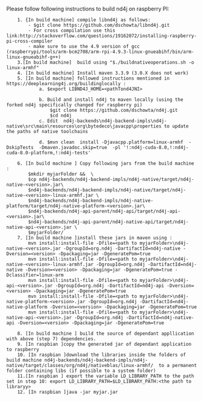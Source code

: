 Please follow following instructions to build nd4j on raspberry PI: 

		1. {In build machine] compile libnd4j as follows:
			- $git clone https://github.com/dschowta/libnd4j.git
			- For cross compilation use this link:http://stackoverflow.com/questions/19162072/installing-raspberry-pi-cross-compiler
			- make sure to use the 4.9 version of gcc (raspberrypi/tools/arm-bcm2708/arm-rpi-4.9.3-linux-gnueabihf/bin/arm-linux-gnueabihf-g++)
		3.[In build machine]  build using "$./buildnativeoperations.sh -o linux-armhf"
		4. [In build machine] Install maven 3.3.9 (3.0.X does not work)
		5. [In build machine] followed instructions mentioned in https://deeplearning4j.org/buildinglocally :
				a. $export LIBND4J_HOME=<pathTond4JNI>
				
				b. Build and install nd4j to maven locally (using the forked nd4j specifically changed for raspberry pi)
					$git clone https://github.com/dschowta/nd4j.git
					$cd nd4j
				c. Edit  nd4j-backends\nd4j-backend-impls\nd4j-native\src\main\resources\org\bytedeco\javacpp\properties to update the paths of native toolchains
				
				d. $mvn clean  install -Djavacpp.platform=linux-armhf  -DskipTests  -Dmaven.javadoc.skip=true  -pl '!:nd4j-cuda-8.0,!:nd4j-cuda-8.0-platform,!:nd4j-tests'

		6. [In build machine ] Copy following jars from the build machine :
			$mkdir myjarFolder &&  \
			$cp nd4j-backends/nd4j-backend-impls/nd4j-native/target/nd4j-native-<version>.jar\
			$nd4j-backends/nd4j-backend-impls/nd4j-native/target/nd4j-native-<version>-linux-armhf.jar \
			$nd4j-backends/nd4j-backend-impls/nd4j-native-platform/target/nd4j-native-platform-<version>.jar\
			$nd4j-backends/nd4j-api-parent/nd4j-api/target/nd4j-api-<version>.jar\
			$nd4j-backends/nd4j-api-parent/nd4j-native-api/target/nd4j-native-api-<version>.jar \
			$myjarFolder/
		7. [In build machine ]install these jars in maven using :
			mvn install:install-file -Dfile=<path to myjarFolder>\nd4j-native-<version>.jar -DgroupId=org.nd4j -DartifactId=nd4j-native -Dversion=<version> -Dpackaging=jar -DgeneratePom=true
			mvn install:install-file -Dfile=<path to myjarFolder>\nd4j-native-<version>-linux-armhf.jar -DgroupId=org.nd4j -DartifactId=nd4j-native -Dversion=<version> -Dpackaging=jar -DgeneratePom=true -Dclassifier=linux-arm
			mvn install:install-file -Dfile=<path to myjarFolder>\nd4j-api-<version>.jar -DgroupId=org.nd4j -DartifactId=nd4j-api -Dversion=<version> -Dpackaging=jar -DgeneratePom=true
			mvn install:install-file -Dfile=<path to myjarFolder>\nd4j-native-platform-<version>.jar -DgroupId=org.nd4j -DartifactId=nd4j-native-platform -Dversion=<version> -Dpackaging=jar -DgeneratePom=true
			mvn install:install-file -Dfile=<path to myjarFolder>\nd4j-native-api-<version>.jar -DgroupId=org.nd4j -DartifactId=nd4j-native-api -Dversion=<version> -Dpackaging=jar -DgeneratePom=true
			
		8. [In build machine ] build the source of dependant appllication with above (step 7) dependencies.
		9. [In raspbian ]copy the generated jar of dependant application to raspberry
		10. [In raspbian ]download the libraries inside the folders of build machine nd4j-backends/nd4j-backend-impls/nd4j-native/target/classes/org/nd4j/nativeblas/linux-armhf/  to a permanent folder containing libs (if possible to a system folder)
		11.[In raspbian ] export the variable LD_LIBRARY_PATH to the path set in step 10: export LD_LIBRARY_PATH=$LD_LIBRARY_PATH:<the path to libraryy>
		12. [In raspbian ]java -jar myjar.jar
